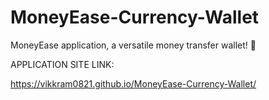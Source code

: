 # MoneyEase-Currency-Wallet
MoneyEase application, a versatile money transfer wallet! 💸

APPLICATION SITE LINK:

https://vikkram0821.github.io/MoneyEase-Currency-Wallet/
